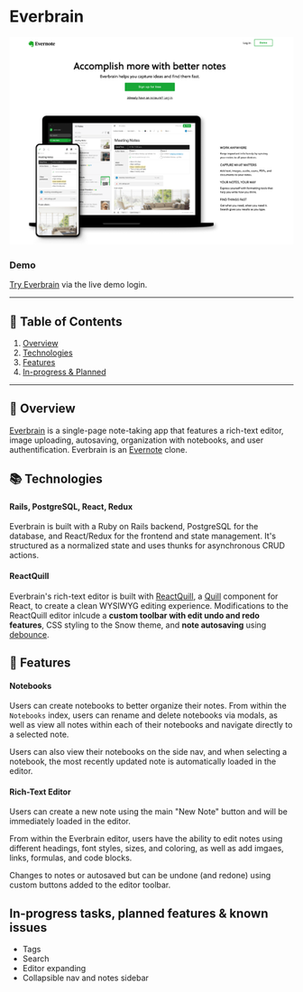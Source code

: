 # Everbrain
![Everbrain splash page](https://github.com/colineckert/everbrain/blob/main/app/assets/images/home_page_screengrab.png)

### Demo
[Try Everbrain](https://everbrain.herokuapp.com) via the live demo login.

---

## 📖 Table of Contents
1. [Overview](https://github.com/colineckert/everbrain#overview)
2. [Technologies](https://github.com/colineckert/everbrain#technologies)
3. [Features](https://github.com/colineckert/everbrain#features)
4. [In-progress & Planned](https://github.com/colineckert/everbrain#in-progress-tasks-planned-features--known-issues)

---
## 📕 Overview
[Everbrain](https://everbrain.herokuapp.com) is a single-page note-taking app that features a rich-text editor, image uploading, autosaving, organization with notebooks, and user authentification. Everbrain is an [Evernote](https://www.evernote.com) clone.

## 📚 Technologies

#### Rails, PostgreSQL, React, Redux
Everbrain is built with a Ruby on Rails backend, PostgreSQL for the database, and React/Redux for the frontend and state management. It's structured as a normalized  state and uses thunks for asynchronous CRUD actions.

#### ReactQuill
Everbrain's rich-text editor is built with [ReactQuill](https://github.com/zenoamaro/react-quill), a [Quill](https://quilljs.com/) component for React, to create a clean WYSIWYG editing experience. Modifications to the ReactQuill editor inlcude a **custom toolbar with edit undo and redo features**, CSS styling to the Snow theme, and **note autosaving** using [debounce](https://www.npmjs.com/package/debounce).

## 📓 Features

#### Notebooks
Users can create notebooks to better organize their notes. From within the `Notebooks` index, users can rename and delete notebooks via modals, as well as view all notes within each of their notebooks and navigate directly to a selected note. 

Users can also view their notebooks on the side nav, and when selecting a notebook, the most recently updated note is automatically loaded in the editor.

#### Rich-Text Editor
Users can create a new note using the main "New Note" button and will be immediately loaded in the editor. 

From within the Everbrain editor, users have the ability to edit notes using different headings, font styles, sizes, and coloring, as well as add imgaes, links, formulas, and code blocks. 

Changes to notes or autosaved but can be undone (and redone) using custom buttons added to the editor toolbar. 

## In-progress tasks, planned features & known issues
- Tags
- Search
- Editor expanding
- Collapsible nav and notes sidebar
